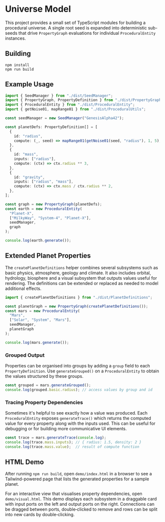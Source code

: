# Universe Model

This project provides a small set of TypeScript modules for building a
procedural universe. A single root seed is expanded into deterministic
sub-seeds that drive `PropertyGraph` evaluations for individual
`ProceduralEntity` instances.

## Building

```
npm install
npm run build
```

## Example Usage

```ts
import { SeedManager } from "./dist/SeedManager";
import { PropertyGraph, PropertyDefinition } from "./dist/PropertyGraph";
import { ProceduralEntity } from "./dist/ProceduralEntity";
import { getNoise01, mapRange01 } from "./dist/ProceduralUtils";

const seedManager = new SeedManager("GenesisAlpha42");

const planetDefs: PropertyDefinition[] = [
  {
    id: "radius",
    compute: (_, seed) => mapRange01(getNoise01(seed, "radius"), 1, 5),
  },
  {
    id: "mass",
    inputs: ["radius"],
    compute: (ctx) => ctx.radius ** 3,
  },
  {
    id: "gravity",
    inputs: ["radius", "mass"],
    compute: (ctx) => ctx.mass / ctx.radius ** 2,
  },
];

const graph = new PropertyGraph(planetDefs);
const earth = new ProceduralEntity(
  "Planet-X",
  ["MilkyWay", "System-4", "Planet-X"],
  seedManager,
  graph
);

console.log(earth.generate());
```

## Extended Planet Properties

The `createPlanetDefinitions` helper combines several subsystems such as
basic physics, atmosphere, geology and climate. It also includes
orbital, hydrology, biosphere and a visual subsystem that outputs values
useful for rendering. The definitions can be extended or replaced as
needed to model additional effects.

```ts
import { createPlanetDefinitions } from "./dist/PlanetDefinitions";

const planetGraph = new PropertyGraph(createPlanetDefinitions());
const mars = new ProceduralEntity(
  "Mars",
  ["Solar", "System", "Mars"],
  seedManager,
  planetGraph
);

console.log(mars.generate());
```

### Grouped Output

Properties can be organised into groups by adding a `group` field to each
`PropertyDefinition`. Use `generateGrouped()` on a `ProceduralEntity` to obtain
the values structured by these groups.

```ts
const grouped = mars.generateGrouped();
console.log(grouped.basic.radius); // access values by group and id
```

### Tracing Property Dependencies

Sometimes it's helpful to see exactly how a value was produced. Each
`ProceduralEntity` exposes `generateTrace()` which returns the computed value
for every property along with the inputs used. This can be useful for debugging
or for building more communicative UI elements.

```ts
const trace = mars.generateTrace(console.log);
console.log(trace.mass.inputs); // { radius: 1.5, density: 2 }
console.log(trace.mass.value);  // result of compute function
```

## HTML Demo

After running `npm run build`, open `demo/index.html` in a browser to see a
Tailwind-powered page that lists the generated properties for a sample planet.

For an interactive view that visualises property dependencies, open
`demo/visual.html`. This demo displays each subsystem in a draggable card with
input ports on the left and output ports on the right. Connections can be
dragged between ports, double‑clicked to remove and rows can be split into new
cards by double‑clicking.
